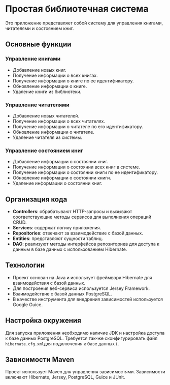 # Простая библиотечная система

Это приложение представляет собой систему для управления книгами, читателями и состоянием книг.

## Основные функции

### Управление книгами
- Добавление новых книг.
- Получение информации о всех книгах.
- Получение информации о книге по ее идентификатору.
- Обновление информации о книге.
- Удаление книги из библиотеки.

### Управление читателями
- Добавление новых читателей.
- Получение информации о всех читателях.
- Получение информации о читателе по его идентификатору.
- Обновление информации о читателе.
- Удаление читателя из системы.

### Управление состоянием книг
- Добавление информации о состоянии книг.
- Получение информации о состоянии всех книг в системе.
- Получение информации о состоянии книги по ее идентификатору.
- Обновление информации о состоянии книги.
- Удаление информации о состоянии книг.

## Организация кода

- **Controllers**: обрабатывают HTTP-запросы и вызывают соответствующие методы сервисов для выполнения операций CRUD.
- **Services**: содержат логику приложения.
- **Repositories**: отвечают за взаимодействие с базой данных.
- **Entities**: представляют сущности таблиц.
- **DAO**: реализуют методы интерфейсов репозиториев для доступа к данным в базе данных с использованием Hibernate.

## Технологии

- Проект основан на Java и использует фреймворк Hibernate для взаимодействия с базой данных.
- Для построения веб-сервиса используется Jersey Framework.
- Взаимодействие с базой данных PostgreSQL.
- В качестве инструмента для внедрения зависимостей используется Google Guice.

## Настройка окружения

Для запуска приложения необходимо наличие JDK и настройка доступа к базе данных PostgreSQL. Требуется так-же сконфигурировать файл `hibernate.cfg.xml`для подключения к базе данных (.

## Зависимости Maven

Проект использует Maven для управления зависимостями. Зависимости включают Hibernate, Jersey, PostgreSQL, Guice и JUnit.
